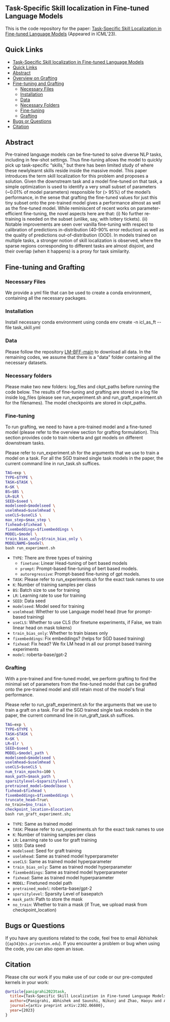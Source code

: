 ## Task-Specific Skill localization in Fine-tuned Language Models

This is the code repository for the paper: [Task-Specific Skill Localization in Fine-tuned Language Models](https://arxiv.org/abs/2302.06600) (Appeared in ICML'23).

## Quick Links

- [Task-Specific Skill localization in Fine-tuned Language Models](#task-specific-skill-localization-in-fine-tuned-language-models)
- [Quick Links](#quick-links)
- [Abstract](#overview)
 - [Overview on Grafting](#overview-on-grafting)
- [Fine-tuning and Grafting](#fine-tuning-and-grafting)
  - [Necessary Files](#necessary-files)
  - [Installation](#installation)
  - [Data](#data)
  - [Necessary Folders](#necessary-folders)
  - [Fine-tuning](#fine-tuning)
  - [Grafting](#grafting)
- [Bugs or Questions](#bugs-or-questions)
- [Citation](#citation)

## Abstract

Pre-trained language models can be fine-tuned to solve diverse NLP tasks, including in few-shot settings. Thus fine-tuning allows the model to quickly pick up task-specific “skills,” but there has been limited study of where these newlylearnt skills reside inside the massive model. This paper introduces the term skill localization for this problem and proposes a solution. Given the downstream task and a model fine-tuned on that task, a simple optimization is used to identify a very small subset of parameters (~0.01% of model parameters) responsible for (> 95%) of the model’s performance, in the sense that grafting
the fine-tuned values for just this tiny subset onto the pre-trained model gives a performance almost
as well as the fine-tuned model. While reminiscent of recent works on parameter-efficient
fine-tuning, the novel aspects here are that: (i) No further re-training is needed on the subset (unlike, say, with lottery tickets). (ii) Notable improvements are seen over vanilla fine-tuning with respect to calibration of predictions in-distribution
(40-90% error reduction) as well as the quality of predictions out-of-distribution (OOD). In models trained on multiple tasks, a stronger notion of skill localization is observed, where the sparse regions corresponding to different tasks are almost disjoint, and their overlap (when it happens) is a proxy for task similarity.



## Fine-tuning and Grafting

### Necessary Files
We provide a yml file that can be used to create a conda environment, containing all the necessary packages.

### Installation
Install necessary conda environment using 
conda env create -n icl_as_ft --file task_skill.yml

### Data
Please follow the repository [LM-BFF-main](https://github.com/princeton-nlp/LM-BFF#prepare-the-data) to download all data. In the remaining codes, we assume that there is a "data" folder containing all the necessary datasets.


### Necessary folders
Please make two new folders: log_files and ckpt_paths before running the code below. The results of fine-tuning and grafting are stored in a log file inside log_files (please see run_experiment.sh and run_graft_experiment.sh for the filenames). The model checkpoints are stored in ckpt_paths.


### Fine-tuning
To run grafting, we need to have a pre-trained model and a fine-tuned model (please refer to the overview section for grafting formulation). This section provides code to train roberta and gpt models on different downstream tasks.

Please refer to run_experiment.sh for the arguments that we use to train a model on a task. For all the SGD trained single task models in the paper, the current command line in run_task.sh suffices.

```bash
TAG=exp \
TYPE=$TYPE \
TASK=$TASK \
K=$K \
BS=$BS \
LR=$LR \
SEED=$seed \
modelseed=$modelseed \
uselmhead=$uselmhead \
useCLS=$useCLS \
max_step=$max_step \
fixhead=$fixhead \
fixembeddings=$fixembeddings \
MODEL=$model \
train_bias_only=$train_bias_only \
MODELNAME=$model\
bash run_experiment.sh   
```


* `TYPE`: There are three types of training
  * `finetune`: Linear Head-tuning of bert based models
  * `prompt`: Prompt-based fine-tuning of bert based models.
  * `autoregressive`: Prompt-based fine-tuning of gpt models.
* `TASK`: Please refer to run_experiments.sh for the exact task names to use
* `K`: Number of training samples per class
* `BS`: Batch size to use for training
* `LR`: Learning rate to use for training 
* `SEED`: Data seed
* `modelseed`: Model seed for training
* `uselmhead`: Whether to use Language model head (true for prompt-based training)
* `useCLS`: Whether to use CLS (for finetune experiments, if False, we train linear head on mask tokens)
* `train_bias_only`: Whether to train biases only
* `fixembeddings`: Fix embeddings? (helps for SGD based training)
* `fixhead`: Fix head? We fix LM head in all our prompt based training experiments
* `model`: roberta-base/gpt-2



### Grafting
With a pre-trained and fine-tuned model, we perform grafting to find the minimal set of parameters from the fine-tuned model that can be grafted onto the pre-trained model and still retain most of the model's final performance. 

Please refer to run_graft_experiment.sh for the arguments that we use to train a graft on a task. For all the SGD trained single task models in the paper, the current command line in run_graft_task.sh suffices.


```bash
TAG=exp \
TYPE=$TYPE \
TASK=$TASK \
K=$K \
LR=$lr \
SEED=$seed \
MODEL=$model_path \
modelseed=$modelseed \
uselmhead=$uselmhead \
useCLS=$useCLS \
num_train_epochs=100 \
mask_path=$mask_path \
sparsitylevel=$sparsitylevel \
pretrained_model=$modelbase \
fixhead=$fixhead \
fixembeddings=$fixembeddings \
truncate_head=True\
no_train=$no_train \
checkpoint_location=$location\
bash run_graft_experiment.sh;
```

* `TYPE`: Same as trained model 
* `TASK`: Please refer to run_experiments.sh for the exact task names to use
* `K`: Number of training samples per class
* `LR`: Learning rate to use for graft training 
* `SEED`: Data seed
* `modelseed`: Seed for graft training
* `uselmhead`: Same as trained model hyperparameter
* `useCLS`: Same as trained model hyperparameter
* `train_bias_only`: Same as trained model hyperparameter
* `fixembeddings`: Same as trained model hyperparameter
* `fixhead`: Same as trained model hyperparameter
* `MODEL`: Finetuned model path
* `pretrained_model`: roberta-base/gpt-2
* `sparsitylevel`: Sparsity Level of basepatch
* `mask_path`: Path to store the mask
* `no_train`: Whether to train a mask (if True, we upload mask from checkpoint_location)


## Bugs or Questions
If you have any questions related to the code, feel free to email Abhishek (`{ap34}@cs.princeton.edu`). If you encounter a problem or bug when using the code, you can also open an issue.


## Citation

Please cite our work if you make use of our code or our pre-computed kernels in your work:

```bibtex
@article{panigrahi2023task,
  title={Task-Specific Skill Localization in Fine-tuned Language Models},
  author={Panigrahi, Abhishek and Saunshi, Nikunj and Zhao, Haoyu and Arora, Sanjeev},
  journal={arXiv preprint arXiv:2302.06600},
  year={2023}
}
```
